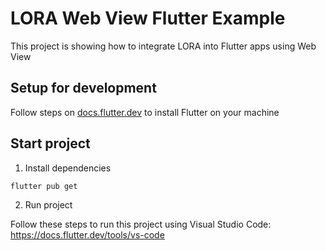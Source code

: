 # LORA Web View Flutter Example

This project is showing how to integrate LORA into Flutter apps using Web View

## Setup for development

Follow steps on [docs.flutter.dev](https://docs.flutter.dev/get-started/install) to install Flutter on your machine

## Start project

1. Install dependencies

```bash
flutter pub get
```

2. Run project

Follow these steps to run this project using Visual Studio Code: https://docs.flutter.dev/tools/vs-code
